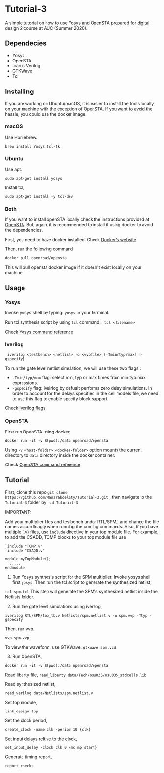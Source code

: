 # Tutorial-3 

A simple tutorial on how to use Yosys and OpenSTA prepared for digital design 2 course at AUC (Summer 2020). 

## Dependecies
- Yosys
- OpenSTA
- Icarus Verilog
- GTKWave
- Tcl

## Installing 

If you are working on Ubuntu/macOS, it is easier to install the tools locally on your machine with the exception of OpenSTA. If you want to avoid the hassle, you could use the docker image. 

### macOS

Use Homebrew. 

``
  brew install Yosys tcl-tk	
``

### Ubuntu

Use apt. 

``
sudo apt-get install yosys
``

Install tcl,

``
sudo apt-get install -y tcl-dev
``

### Both

If you want to install openSTA locally check the instructions provided at [OpenSTA](https://github.com/The-OpenROAD-Project/OpenSTA). But, again, it is recommended to install it using docker to avoid the dependencies. 

First, you need to have docker installed. Check [Docker's website](https://docs.docker.com/get-docker/).

Then, run the following command

``
docker pull openroad/opensta
``

This will pull opensta docker image if it doesn't exist locally on your machine. 

## Usage

### Yosys

 Invoke yosys shell by typing: ``yosys`` in your terminal.
 
 Run tcl synthesis script by using `tcl` command. 
 `` 
    tcl <filename>
 ``
 
Check [Yosys command reference](http://www.clifford.at/yosys/documentation.html)

### Iverilog

`` iverilog <testbench> <netlist> -o <vvpfile> [-Tmin/typ/max] [-gspecify]``

To run the gate level netlist simulation, we will use these two flags :

- `-Tmin/typ/max` flag: select min, typ or max times from min:typ:max expressions.
- `-gspecify` flag: Iveirlog by defualt performs zero delay simulations. In order to account for the delays specified in the cell models file, we need to use this flag to enable specify block support. 

Check [Iverilog flags](https://linux.die.net/man/1/iverilog)

### OpenSTA

First run OpenSTA using docker, 

``
docker run -it -v $(pwd):/data openroad/opensta
``

Using `-v <host-folder>:<docker-folder>` option mounts the current directory to `data` directory inside the docker container.

Check [OpenSTA command reference](https://github.com/The-OpenROAD-Project/OpenSTA/blob/master/doc/OpenSTA.pdf).

## Tutorial

First, clone this repo ``git clone https://github.com/Manarabdelaty/Tutorial-3.git`` , then navigate to the ``Tutorial-3`` folder by `` cd Tutorial-3``

IMPORTANT: 

Add your multiplier files and testbench under RTL/SPM/, and change the file names accordinagly when running the coming commands. 
Also, if you have multiple (.v) files,  use ``include`` directive in your top module file. For example, to add the CSADD, TCMP blocks to your top module file use

```
`include "TCMP.v"
`include "CSADD.v"

module myTopModule();
  .....
endmodule
```

1. Run Yosys synthesis script for the SPM multiplier. Invoke yosys shell first ``yosys``. Then run the tcl script to generate the synthesized netlist,

``
  tcl spm.tcl
``
This step will generate the SPM's synthesized netlist inside the Netlists folder. 

2. Run the gate level simulations using iverilog, 

``
iverilog RTL/SPM/top_tb.v Netlists/spm.netlist.v -o spm.vvp -Ttyp -gspecify
``

Then, run vvp.

``
  vvp spm.vvp
``

To view the waveform, use GTKWave. 
``
  gtkwave spm.vcd
``

3. Run OpenSTA,

``
docker run -it -v $(pwd):/data openroad/opensta
``

Read liberty file, 
``
read_liberty data/Tech/osu035/osu035_stdcells.lib 
``

Read synthesized netlist,

``
read_verilog data/Netlists/spm.netlist.v
``

Set top module, 

``
link_design top
``

Set the clock period,

``
create_clock -name clk -period 10 {clk}
``

Set input delays reltive to the clock,

``
set_input_delay -clock clk 0 {mc mp start}
``

Generate timing report,

``
report_checks
``
